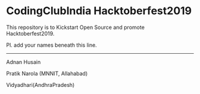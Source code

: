 CodingClubIndia Hacktoberfest2019
==================================================================================

This repository is to Kickstart Open Source and promote Hacktoberfest2019.

Pl. add your names beneath this line.

 ---------------------------------------------------------------------------------

 Adnan Husain 

 Pratik Narola (MNNIT, Allahabad)

Vidyadhari(AndhraPradesh)
